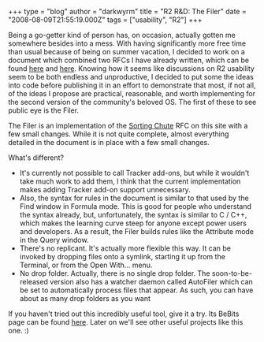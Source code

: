 +++
type = "blog"
author = "darkwyrm"
title = "R2 R&D: The Filer"
date = "2008-08-09T21:55:19.000Z"
tags = ["usability", "R2"]
+++

Being a go-getter kind of person has, on occasion, actually gotten me somewhere besides into a mess. With having significantly more free time than usual because of being on summer vacation, I decided to work on a document which combined two RFCs I have already written, which can be found <a href="/glass_elevator/rfc/one_desktop_to_rule_them_all_a_proposal_for_revisions_to_tracker">here</a> and <a href="/glass_elevator/rfc/3d_accelerated_haiku_desktop">here</a>. Knowing how it seems like discussions on R2 usability seem to be both endless and unproductive, I decided to put some the ideas into code before publishing it in an effort to demonstrate that most, if not all, of the ideas I propose are practical, reasonable, and worth implementing for the second version of the community's beloved OS. The first of these to see public eye is the Filer.
<P>
<!--break-->
The Filer is an implementation of the <a href="/glass_elevator/rfc/sorting_chute">Sorting Chute</a> RFC on this site with a few small changes. While it is not quite complete, almost everything detailed in the document is in place with a few small changes.
<P>
What's different?
<UL>
<LI>It's currently not possible to call Tracker add-ons, but while it wouldn't take much work to add them, I think that the current implementation makes adding Tracker add-on support unnecessary.</LI>

<LI>Also, the syntax for rules in the document is similar to that used by the Find window in Formula mode. This is good for people who understand the syntax already, but, unfortunately, the syntax is similar to C / C++, which makes the learning curve steep for anyone except power users and developers. As a result, the Filer builds rules like the Attribute mode in the Query window.</LI>

<LI>There's no replicant. It's actually more flexible this way. It can be invoked by dropping files onto a symlink, starting it up from the Terminal, or from the Open With... menu.</LI>

<LI>No drop folder. Actually, there is no single drop folder. The soon-to-be-released version also has a watcher daemon called AutoFiler which can be set to automatically process files that appear. As such, you can have about as many drop folders as you want</LI>

</UL>

If you haven't tried out this incredibly useful tool, give it a try. Its BeBits page can be found <a href="http://www.bebits.com/app/4567">here</a>. Later on we'll see other useful projects like this one. :)